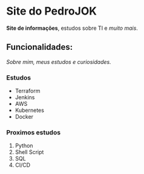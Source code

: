 # Site do PedroJOK

**Site de informações**, estudos sobre TI e *muito mais*.

## Funcionalidades:

_Sobre mim, meus estudos e curiosidades._

### Estudos 

* Terraform
* Jenkins
* AWS
* Kubernetes
* Docker

### Proximos estudos

1. Python
2. Shell Script 
3. SQL
4. CI/CD